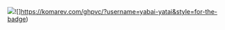 ![](https://komarev.com/ghpvc/?username=yabai-yatai&label=HEAVEN+ASCENSIONS)![]https://komarev.com/ghpvc/?username=yabai-yatai&style=for-the-badge)
